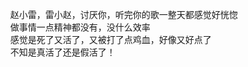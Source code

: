 &nbsp;&nbsp;&nbsp;&nbsp;赵小雷，雷小赵，讨厌你，听完你的歌一整天都感觉好恍惚<br/>
&nbsp;&nbsp;&nbsp;&nbsp;做事情一点精神都没有，没什么效率<br/>
&nbsp;&nbsp;&nbsp;&nbsp;感觉是死了又活了，又被打了点鸡血，好像又好点了<br/>
&nbsp;&nbsp;&nbsp;&nbsp;不知是真活了还是假活了！<br/>
